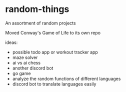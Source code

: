 # random-things
An assortment of random projects

Moved Conway's Game of Life to its own repo

ideas:
- possible todo app or workout tracker app
- maze solver
- ai vs ai chess
- another discord bot
- go game
- analyze the random functions of different languages
- discord bot to translate languages easily
